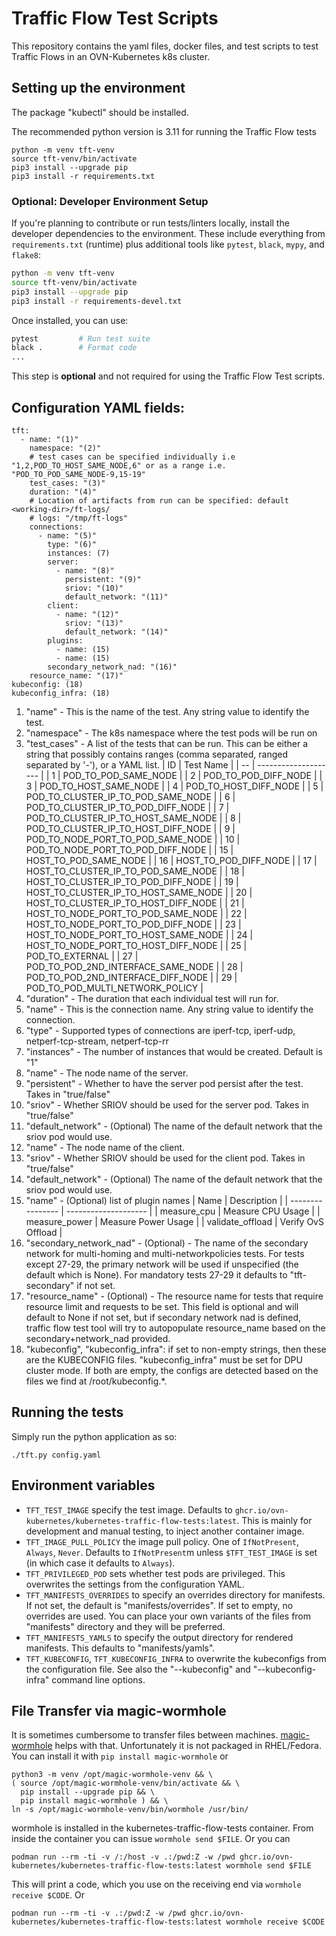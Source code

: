 # Traffic Flow Test Scripts

This repository contains the yaml files, docker files, and test scripts to test Traffic Flows in an OVN-Kubernetes k8s cluster.

## Setting up the environment

The package "kubectl" should be installed.

The recommended python version is 3.11 for running the Traffic Flow tests

```
python -m venv tft-venv
source tft-venv/bin/activate
pip3 install --upgrade pip
pip3 install -r requirements.txt
```

### Optional: Developer Environment Setup

If you're planning to contribute or run tests/linters locally, install the developer dependencies to the environment. These include everything from `requirements.txt` (runtime) plus additional tools like `pytest`, `black`, `mypy`, and `flake8`:

```bash
python -m venv tft-venv 
source tft-venv/bin/activate
pip3 install --upgrade pip
pip3 install -r requirements-devel.txt
```

Once installed, you can use:
```bash
pytest         # Run test suite
black .        # Format code
...
```

This step is **optional** and not required for using the Traffic Flow Test scripts.

## Configuration YAML fields:

```
tft:
  - name: "(1)"
    namespace: "(2)"
    # test cases can be specified individually i.e "1,2,POD_TO_HOST_SAME_NODE,6" or as a range i.e. "POD_TO_POD_SAME_NODE-9,15-19"
    test_cases: "(3)"
    duration: "(4)"
    # Location of artifacts from run can be specified: default <working-dir>/ft-logs/
    # logs: "/tmp/ft-logs"
    connections:
      - name: "(5)"
        type: "(6)"
        instances: (7)
        server:
          - name: "(8)"
            persistent: "(9)"
            sriov: "(10)"
            default_network: "(11)"
        client:
          - name: "(12)"
            sriov: "(13)"
            default_network: "(14)"
        plugins:
          - name: (15)
          - name: (15)
        secondary_network_nad: "(16)"
	resource_name: "(17)"
kubeconfig: (18)
kubeconfig_infra: (18)
```

1. "name" - This is the name of the test. Any string value to identify the test.
2. "namespace" - The k8s namespace where the test pods will be run on
3. "test_cases" - A list of the tests that can be run. This can be either a string
     that possibly contains ranges (comma separated, ranged separated by '-'), or a
     YAML list.
    | ID | Test Name            |
    | -- | -------------------- |
    | 1  | POD_TO_POD_SAME_NODE |
    | 2  | POD_TO_POD_DIFF_NODE |
    | 3  | POD_TO_HOST_SAME_NODE |
    | 4  | POD_TO_HOST_DIFF_NODE |
    | 5  | POD_TO_CLUSTER_IP_TO_POD_SAME_NODE |
    | 6  | POD_TO_CLUSTER_IP_TO_POD_DIFF_NODE |
    | 7  | POD_TO_CLUSTER_IP_TO_HOST_SAME_NODE |
    | 8  | POD_TO_CLUSTER_IP_TO_HOST_DIFF_NODE |
    | 9  | POD_TO_NODE_PORT_TO_POD_SAME_NODE |
    | 10 | POD_TO_NODE_PORT_TO_POD_DIFF_NODE |
    | 15 | HOST_TO_POD_SAME_NODE |
    | 16 | HOST_TO_POD_DIFF_NODE |
    | 17 | HOST_TO_CLUSTER_IP_TO_POD_SAME_NODE |
    | 18 | HOST_TO_CLUSTER_IP_TO_POD_DIFF_NODE |
    | 19 | HOST_TO_CLUSTER_IP_TO_HOST_SAME_NODE |
    | 20 | HOST_TO_CLUSTER_IP_TO_HOST_DIFF_NODE |
    | 21 | HOST_TO_NODE_PORT_TO_POD_SAME_NODE |
    | 22 | HOST_TO_NODE_PORT_TO_POD_DIFF_NODE |
    | 23 | HOST_TO_NODE_PORT_TO_HOST_SAME_NODE |
    | 24 | HOST_TO_NODE_PORT_TO_HOST_DIFF_NODE |
    | 25 | POD_TO_EXTERNAL |
    | 27 | POD_TO_POD_2ND_INTERFACE_SAME_NODE |
    | 28 | POD_TO_POD_2ND_INTERFACE_DIFF_NODE |
    | 29 | POD_TO_POD_MULTI_NETWORK_POLICY |
4. "duration" - The duration that each individual test will run for.
5. "name" - This is the connection name. Any string value to identify the connection.
6. "type" - Supported types of connections are iperf-tcp, iperf-udp, netperf-tcp-stream, netperf-tcp-rr
7. "instances" - The number of instances that would be created. Default is "1"
8. "name" - The node name of the server.
9. "persistent" - Whether to have the server pod persist after the test. Takes in "true/false"
10. "sriov" - Whether SRIOV should be used for the server pod. Takes in "true/false"
11. "default_network" - (Optional) The name of the default network that the sriov pod would use.
12. "name" - The node name of the client.
13. "sriov" - Whether SRIOV should be used for the client pod. Takes in "true/false"
14. "default_network" - (Optional) The name of the default network that the sriov pod would use.
15. "name" - (Optional) list of plugin names
    | Name             | Description          |
    | ---------------- | -------------------- |
    | measure_cpu      | Measure CPU Usage    |
    | measure_power    | Measure Power Usage  |
    | validate_offload | Verify OvS Offload   |
16. "secondary_network_nad" - (Optional) - The name of the secondary network for multi-homing and multi-networkpolicies tests. For tests except 27-29, the primary network will be used if unspecified (the default which is None). For mandatory tests 27-29 it defaults to "tft-secondary" if not set.
17. "resource_name" - (Optional) - The resource name for tests that require resource limit and requests to be set. This field is optional and will default to None if not set, but if secondary network nad is defined, traffic flow test
tool will try to autopopulate resource_name based on the secondary+network_nad provided.
18. "kubeconfig", "kubeconfig_infra": if set to non-empty strings, then these are the KUBECONFIG
  files. "kubeconfig_infra" must be set for DPU cluster mode. If both are empty, the configs
  are detected based on the files we find at /root/kubeconfig.*.

## Running the tests

Simply run the python application as so:

```
./tft.py config.yaml
```

## Environment variables

- `TFT_TEST_IMAGE` specify the test image. Defaults to `ghcr.io/ovn-kubernetes/kubernetes-traffic-flow-tests:latest`.
     This is mainly for development and manual testing, to inject another container image.
- `TFT_IMAGE_PULL_POLICY` the image pull policy. One of `IfNotPresent`, `Always`, `Never`.
     Defaults to `IfNotPresent`m unless `$TFT_TEST_IMAGE` is set (in which case it defaults
     to `Always`).
- `TFT_PRIVILEGED_POD` sets whether test pods are privileged. This overwrites the settings
     from the configuration YAML.
- `TFT_MANIFESTS_OVERRIDES` to specify an overrides directory for manifests. If not set, the
     default is "manifests/overrides". If set to empty, no overrides are used. You can place
     your own variants of the files from "manifests" directory and they will be preferred.
- `TFT_MANIFESTS_YAMLS` to specify the output directory for rendered manifests. This
     defaults to "manifests/yamls".
- `TFT_KUBECONFIG`, `TFT_KUBECONFIG_INFRA` to overwrite the kubeconfigs from the configuration
     file. See also the "--kubeconfig" and "--kubeconfig-infra" command line options.

## File Transfer via magic-wormhole

It is sometimes cumbersome to transfer files between machines. [magic-wormhole](https://github.com/magic-wormhole/magic-wormhole) helps
with that. Unfortunately it is not packaged in RHEL/Fedora. You can install it with `pip install magic-wormhole` or
```
python3 -m venv /opt/magic-wormhole-venv && \
( source /opt/magic-wormhole-venv/bin/activate && \
  pip install --upgrade pip && \
  pip install magic-wormhole ) && \
ln -s /opt/magic-wormhole-venv/bin/wormhole /usr/bin/
```

wormhole is installed in the kubernetes-traffic-flow-tests container.
From inside the container you can issue `wormhole send $FILE`. Or you can

```
podman run --rm -ti -v /:/host -v .:/pwd:Z -w /pwd ghcr.io/ovn-kubernetes/kubernetes-traffic-flow-tests:latest wormhole send $FILE
```

This will print a code, which you use on the receiving end via `wormhole receive $CODE`.
Or

```
podman run --rm -ti -v .:/pwd:Z -w /pwd ghcr.io/ovn-kubernetes/kubernetes-traffic-flow-tests:latest wormhole receive $CODE
```
